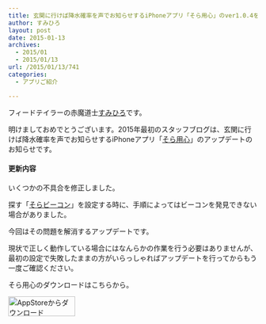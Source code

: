 ```yaml
---
title: 玄関に行けば降水確率を声でお知らせするiPhoneアプリ「そら用心」のver1.0.4をリリースしました！
author: すみひろ
layout: post
date: 2015-01-13
archives:
  - 2015/01
  - 2015/01/13
url: /2015/01/13/741
categories:
  - アプリご紹介

---
```

フィードテイラーの赤魔道士[すみひろ](http://twitter.com/sumihiro)です。
  
明けましておめでとうございます。2015年最初のスタッフブログは、玄関に行けば降水確率を声でお知らせするiPhoneアプリ「[そら用心](http://sorayoujin.feedtailor.jp/)」のアップデートのお知らせです。

#### 更新内容

いくつかの不具合を修正しました。

探す「[そらビーコン](http://sorabeacon.theshop.jp/items/924428)」を設定する時に、手順によってはビーコンを発見できない場合がありました。
  
今回はその問題を解消するアップデートです。

現状で正しく動作している場合にはなんらかの作業を行う必要はありませんが、最初の設定で失敗したままの方がいらっしゃればアップデートを行ってからもう一度ご確認ください。

そら用心のダウンロードはこちらから。
  
[<img src="http://feedtailor.jp/staff/wp-content/uploads/2014/04/Download_on_the_App_Store_Badge_JP_135x40_1004.png" alt="AppStoreからダウンロード" width="135" height="40" class="alignnone size-full wp-image-58" />](https://appsto.re/i6Ld6Zk)